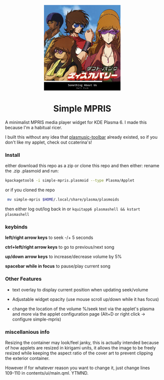 <div align="center">
  <img src="image/preview.jpg" width="250" />
  <h1>Simple MPRIS</h1>
</div>

A minimalist MPRIS media player widget for KDE Plasma 6. I made this because I'm a habitual ricer.

I built this without any idea that [plasmusic-toolbar](https://github.com/ccatterina/plasmusic-toolbar) already existed, so if you don't like my applet, check out ccaterina's!

### Install

either download this repo as a zip or clone this repo and then either:
rename the .zip .plasmoid and run:

```sh
kpackagetool6 -i simple-mpris.plasmoid --type Plasma/Applet
```

or if you cloned the repo


```sh
 mv simple-mpris $HOME/.local/share/plasma/plasmoids
```

then either log out/log back in or ``kquitapp6 plasmashell && kstart plasmashell``

### keybinds



 **left/right arrow keys** to seek -/+ 5 seconds
  
  **ctrl+left/right arrow keys** to go to previous/next song

  **up/down arrow keys** to increase/decrease volume by 5%

  **spacebar while in focus** to pause/play current song

### Other Features
- text overlay to display current position when updating seek/volume

- Adjustable widget opacity (use mouse scroll up/down while it has focus)

- change the location of the volume %/seek text via the applet's plasma and more via the applet configuration page (Alt+D or right click -> configure simple-mpris)

### miscellanious info

Resizing the container may look/feel janky, this is actually intended because of how applets are resized in kirigami units, it allows the image to be freely resized while keeping the aspect ratio of the cover art to prevent clipping the exterior container.

 However if for whatever reason you want to change it, just change lines 109-110 in contents/ui/main.qml. YTMND.


